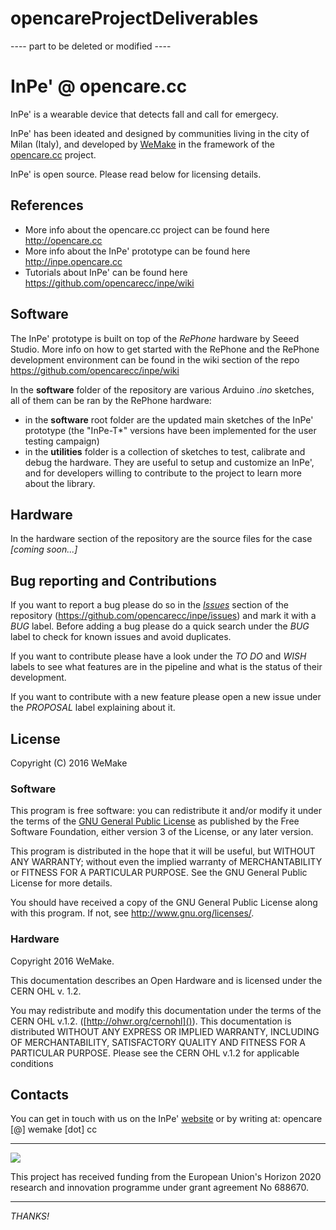 # opencareProjectDeliverables



---- part to be deleted or modified ----

# InPe' @ opencare.cc
InPe' is a wearable device that detects fall and call for emergecy.

InPe' has been ideated and designed by communities living in the city of Milan (Italy), and developed by [WeMake](http://wemake.cc/) in the framework of the [opencare.cc](http://opencare.cc/) project.

InPe' is open source. Please read below for licensing details.

## References
* More info about the opencare.cc project can be found here <http://opencare.cc>
* More info about the InPe' prototype can be found here <http://inpe.opencare.cc>
* Tutorials about InPe' can be found here <https://github.com/opencarecc/inpe/wiki>

## Software
The InPe' prototype is built on top of the *RePhone* hardware by Seeed Studio.
More info on how to get started with the RePhone and the RePhone development environment can be found in the wiki section of the repo <https://github.com/opencarecc/inpe/wiki>

In the **software** folder of the repository are various Arduino *.ino* sketches, all of them can be ran by the RePhone hardware:
* in the **software** root folder are the updated main sketches of the InPe' prototype (the "InPe-T\*" versions have been implemented for the user testing campaign)
* in the **utilities** folder is a collection of sketches to test, calibrate and debug the hardware. They are useful to setup and customize an InPe', and for developers willing to contribute to the project to learn more about the library.

## Hardware
In the hardware section of the repository are the source files for the case *[coming soon...]*

## Bug reporting and Contributions
If you want to report a bug please do so in the *[Issues](https://github.com/opencarecc/inpe/issues)* section of the repository (<https://github.com/opencarecc/inpe/issues>) and mark it with a *BUG* label. Before adding a bug please do a quick search under the *BUG* label to check for known issues and avoid duplicates.

If you want to contribute please have a look under the *TO DO* and *WISH* labels to see what features are in the pipeline and what is the status of their development.

If you want to contribute with a new feature please open a new issue under the *PROPOSAL* label explaining about it.

## License

Copyright (C) 2016 WeMake

### Software

This program is free software: you can redistribute it and/or modify it under the terms of the [GNU General Public License](https://www.gnu.org/licenses/gpl-3.0.en.html) as published by the Free Software Foundation, either version 3 of the License, or any later version.

This program is distributed in the hope that it will be useful, but WITHOUT ANY WARRANTY; without even the implied warranty of MERCHANTABILITY or FITNESS FOR A PARTICULAR PURPOSE.  See the
    GNU General Public License for more details.

You should have received a copy of the GNU General Public License along with this program.  If not, see <http://www.gnu.org/licenses/>.

### Hardware

Copyright 2016 WeMake.

This documentation describes an Open Hardware and is licensed under the CERN OHL v. 1.2.

You may redistribute and modify this documentation under the terms of the CERN OHL v.1.2. ([http://ohwr.org/cernohl]()). 
This documentation is distributed WITHOUT ANY EXPRESS OR IMPLIED WARRANTY, INCLUDING OF MERCHANTABILITY, SATISFACTORY QUALITY AND FITNESS FOR A PARTICULAR PURPOSE. Please see the CERN OHL v.1.2 for applicable conditions


## Contacts

You can get in touch with us on the InPe' [website](http://inpe.opencare.cc/#comments) or by writing at: 
opencare [@] wemake [dot] cc


-----

![](https://github.com/opencarecc/OpenCarePlaybook/blob/master/OC-img_logo_ce-en-rvb-hr.jpg)

This project has received funding from the European Union's Horizon 2020 research and innovation programme under grant agreement No 688670.

-----

*THANKS!*


